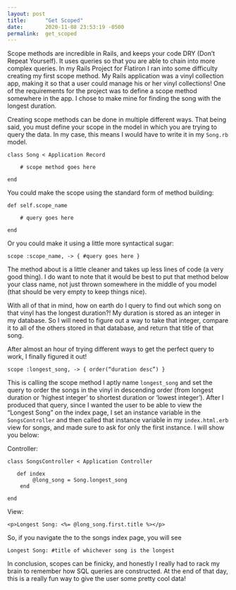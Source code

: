 ```yaml
---
layout: post
title:      "Get Scoped"
date:       2020-11-08 23:53:19 -0500
permalink:  get_scoped
---
```



Scope methods are incredible in Rails, and keeps your code DRY (Don’t Repeat Yourself). It uses queries so that you are able to chain into more complex queries. In my Rails Project for Flatiron I ran into some difficulty creating my first scope method. My Rails application was a vinyl collection app, making it so that a user could manage his or her vinyl collections! One of the requirements for the project was to define a scope method somewhere in the app. I chose to make mine for finding the song with the longest duration.

Creating scope methods can be done in multiple different ways. That being said, you must define your scope in the model in which you are trying to query the data. In my case, this means I would have to write it in my `Song.rb` model. 

```
class Song < Application Record

	# scope method goes here
	
end
```

You could make the scope using the standard form of method building:

```
def self.scope_name

	# query goes here
	
end
```

Or you could make it using a little more syntactical sugar:

`scope :scope_name, -> { #query goes here }`

The method about is a little cleaner and takes up less lines of code (a very good thing). I do want to note that it would be best to put that method below your class name, not just thrown somewhere in the middle of you model (that should be very empty to keep things nice).

With all of that in mind, how on earth do I query to find out which song on that vinyl has the longest duration?! My duration is stored as an integer in my database. So I will need to figure out a way to take that integer, compare it to all of the others stored in that database, and return that title of that song.

After almost an hour of trying different ways to get the perfect query to work, I finally figured it out!

`scope :longest_song, -> { order(“duration desc”) }`

This is calling the scope method I aptly name `longest_song` and set the query to order the songs in the vinyl in descending order (from longest duration or ‘highest integer’ to shortest duration or ‘lowest integer’). After I produced that query, since I wanted the user to be able to view the “Longest Song” on the index page, I set an instance variable in the `SongsController` and then called that instance variable in my `index.html.erb` view for songs, and made sure to ask for only the first instance. I will show you below:

Controller: 

```
class SongsController < Application Controller

   def index
		@long_song = Song.longest_song
	end
	
end 
```

View:

`<p>Longest Song: <%= @long_song.first.title %></p>`

So, if you navigate the to the songs index page, you will see

`Longest Song: #title of whichever song is the longest`

In conclusion, scopes can be finicky, and honestly I really had to rack my brain to remember how SQL queries are constructed. At the end of that day, this is a really fun way to give the user some pretty cool data!
